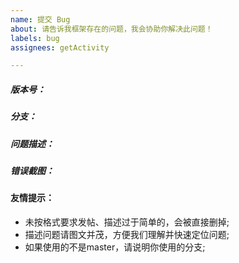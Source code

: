 ```yaml
---
name: 提交 Bug
about: 请告诉我框架存在的问题，我会协助你解决此问题！
labels: bug
assignees: getActivity

---
```



##### 版本号：

##### 分支：


##### 问题描述：



##### 错误截图：




#### 友情提示：
  - 未按格式要求发帖、描述过于简单的，会被直接删掉;
  - 描述问题请图文并茂，方便我们理解并快速定位问题;
  - 如果使用的不是master，请说明你使用的分支;
